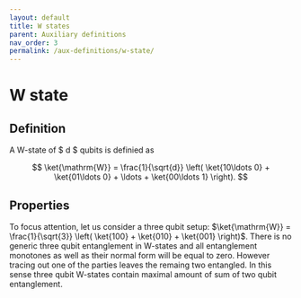 ```yaml
---
layout: default
title: W states
parent: Auxiliary definitions
nav_order: 3
permalink: /aux-definitions/w-state/
---
```

# W state

## Definition

A W-state of $ d $ qubits is definied as

$$
\ket{\mathrm{W}} =
\frac{1}{\sqrt{d}} \left( \ket{10\ldots 0} + \ket{01\ldots 0} +
\ldots + \ket{00\ldots 1} \right).
$$

## Properties

To focus attention, let us consider a three qubit setup:
$\ket{\mathrm{W}} = \frac{1}{\sqrt{3}} \left( \ket{100} + \ket{010} +
\ket{001} \right)$. There is no generic three qubit entanglement in
W-states and all entanglement monotones as well as their normal form
will be equal to zero. However tracing out one of the parties leaves the
remaing two entangled. In this sense three qubit W-states contain
maximal amount of sum of two qubit entanglement.
